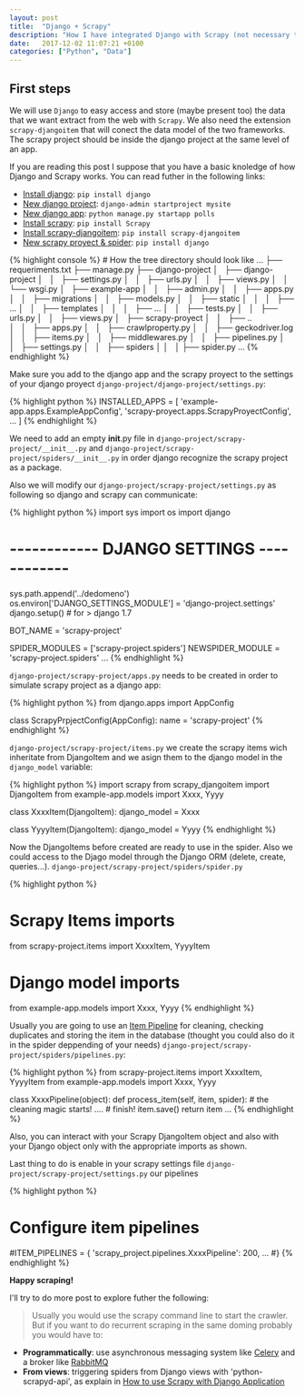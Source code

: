 ```yaml
---
layout: post
title:  "Django + Scrapy"
description: "How I have integrated Django with Scrapy (not necessary the best solution)."
date:   2017-12-02 11:07:21 +0100
categories: ["Python", "Data"]
---
```

## First steps

We will use `Django` to easy access and store (maybe present too) the data that we want extract from the web with `Scrapy`. We also need the extension `scrapy-djangoitem` that will conect the data model of the two frameworks. The scrapy project should be inside the django project at the same level of an app.

If you are reading this post I suppose that you have a basic knoledge of how Django and Scrapy works. You can read futher in the following links:

* [Install django](https://docs.djangoproject.com/en/2.0/intro/install/): `pip install django`
* [New django project](https://docs.djangoproject.com/en/2.0/intro/tutorial01/): `django-admin startproject mysite`
* [New django app](https://docs.djangoproject.com/en/2.0/intro/tutorial01/): `python manage.py startapp polls`
* [Install scrapy](https://doc.scrapy.org/en/latest/intro/install.html): `pip install Scrapy`
* [Install scrapy-djangoitem](https://github.com/scrapy-plugins/scrapy-djangoitem): `pip install scrapy-djangoitem`
* [New scrapy proyect & spider](https://doc.scrapy.org/en/latest/intro/tutorial.html): `pip install django`

{% highlight console %}
# How the tree directory should look like
...
├── requeriments.txt
├── manage.py
├── django-project
│   ├── django-project
│   │   ├── settings.py
│   │   ├── urls.py
│   │   ├── views.py
│   │   └── wsgi.py
│   ├── example-app
│   │   ├── admin.py
│   │   ├── apps.py
│   │   ├── migrations
│   │   ├── models.py
│   │   ├── static
│   │   │   ├── ...
│   │   ├── templates
│   │   │   ├── ...
│   │   ├── tests.py
│   │   ├── urls.py
│   │   ├── views.py
│   ├── scrapy-proyect
│   │   ├── ..  
│   │   ├── apps.py
│   │   ├── crawlproperty.py
│   │   ├── geckodriver.log
│   │   ├── items.py
│   │   ├── middlewares.py
│   │   ├── pipelines.py
│   │   ├── settings.py
│   │   ├── spiders
│   │   │   ├── spider.py
...
{% endhighlight %}

Make sure you add to the django app and the scrapy proyect to the settings of your django proyect `django-project/django-project/settings.py`:

{% highlight python %}
INSTALLED_APPS = [
    'example-app.apps.ExampleAppConfig',
    'scrapy-proyect.apps.ScrapyProyectConfig',
    ...
]
{% endhighlight %}

We need to add an empty __init__.py file in `django-project/scrapy-project/__init__.py` and `django-project/scrapy-project/spiders/__init__.py` in order django recognize the scrapy project as a package.

Also we will modify our `django-project/scrapy-project/settings.py` as following so django and scrapy can communicate:

{% highlight python %}
import sys
import os
import django
# ------------ DJANGO SETTINGS ------------
sys.path.append('../dedomeno')
os.environ['DJANGO_SETTINGS_MODULE'] = 'django-project.settings'
django.setup()  # for > django 1.7

BOT_NAME = 'scrapy-project'

SPIDER_MODULES = ['scrapy-project.spiders']
NEWSPIDER_MODULE = 'scrapy-project.spiders'
...
{% endhighlight %}

`django-project/scrapy-project/apps.py` needs to be created in order to simulate scrapy project as a django app:

{% highlight python %}
from django.apps import AppConfig

class ScrapyPrpjectConfig(AppConfig):
    name = 'scrapy-project'
{% endhighlight %}

`django-project/scrapy-project/items.py` we create the scrapy items wich inheritate from DjangoItem and we asign them to the django model in the `django_model` variable:

{% highlight python %}
import scrapy
from scrapy_djangoitem import DjangoItem
from example-app.models import Xxxx, Yyyy

class XxxxItem(DjangoItem):
    django_model = Xxxx

class YyyyItem(DjangoItem):
    django_model = Yyyy
{% endhighlight %}

Now the DjangoItems before created are ready to use in the spider. Also we could access to the Djago model through the Django ORM (delete, create, queries...). `django-project/scrapy-project/spiders/spider.py`

{% highlight python %}
# Scrapy Items imports
from scrapy-project.items import XxxxItem, YyyyItem
# Django model imports
from example-app.models import Xxxx, Yyyy
{% endhighlight %}

Usually you are going to use an [Item Pipeline](https://doc.scrapy.org/en/latest/topics/item-pipeline.html) for cleaning, checking duplicates and storing the item in the database (thought you could also do it in the spider deppending of your needs) `django-project/scrapy-project/spiders/pipelines.py`:

{% highlight python %}
from scrapy-project.items import XxxxItem, YyyyItem
from example-app.models import  Xxxx, Yyyy

class XxxxPipeline(object):
    def process_item(self, item, spider):
        # the cleaning magic starts!
        ....
        # finish!
        item.save()
        return item
...
{% endhighlight %}

Also, you can interact with your Scrapy DjangoItem object and also with your Django object only with the appropriate imports as shown.

Last thing to do is enable in your scrapy settings file `django-project/scrapy-project/settings.py` our pipelines

{% highlight python %}
# Configure item pipelines
#ITEM_PIPELINES = {
    'scrapy_project.pipelines.XxxxPipeline': 200,
    ...
#}
{% endhighlight %}

**Happy scraping!**

I'll try to do more post to explore futher the following:

>Usually you would use the scrapy command line to start the crawler. But if you want to do recurrent scraping in the same doming probably you would have to:
* **Programmatically**: use asynchronous messaging system like [Celery](http://www.celeryproject.org/) and a broker like [RabbitMQ](https://www.rabbitmq.com/)
* **From views**: triggering spiders from Django views with 'python-scrapyd-api', as explain in [How to use Scrapy with Django Application](https://medium.com/@ali_oguzhan/how-to-use-scrapy-with-django-application-c16fabd0e62e)
 




